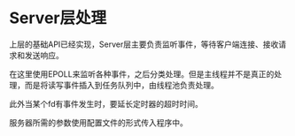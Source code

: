 # Server层处理

上层的基础API已经实现，Server层主要负责监听事件，等待客户端连接、接收请求和发送响应。

在这里使用EPOLL来监听各种事件，之后分类处理。但是主线程并不是真正的处理，而是将读写事件插入到任务队列中，由线程池负责处理。

此外当某个fd有事件发生时，要延长定时器的超时时间。

服务器所需的参数使用配置文件的形式传入程序中。